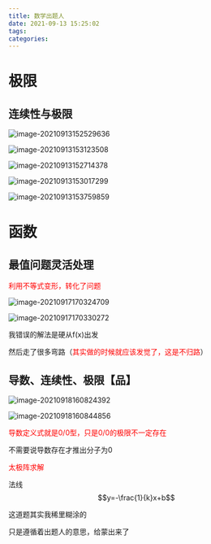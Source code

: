 ```yaml
---
title: 数学出题人
date: 2021-09-13 15:25:02
tags:
categories:
---
```




# 极限

## 连续性与极限

![image-20210913152529636](https://gitee.com/simple_one1/pic/raw/master/image-20210913152529636.png)

![image-20210913153123508](https://gitee.com/simple_one1/pic/raw/master/image-20210913153123508.png)

![image-20210913152714378](https://gitee.com/simple_one1/pic/raw/master/image-20210913152714378.png)

![image-20210913153017299](https://gitee.com/simple_one1/pic/raw/master/image-20210913153017299.png)

![image-20210913153759859](https://gitee.com/simple_one1/pic/raw/master/image-20210913153759859.png)

# 函数



## 最值问题灵活处理

<font color=red>利用不等式变形，转化了问题</font>

![image-20210917170324709](https://gitee.com/simple_one1/pic/raw/master/image-20210917170324709.png)

![image-20210917170330272](https://gitee.com/simple_one1/pic/raw/master/image-20210917170330272.png)

我错误的解法是硬从f(x)出发

然后走了很多弯路（<font color=red>其实做的时候就应该发觉了，这是不归路</font>）



## 导数、连续性、极限【品】

![image-20210918160824392](https://gitee.com/simple_one1/pic/raw/master/image-20210918160824392.png)

![image-20210918160844856](https://gitee.com/simple_one1/pic/raw/master/image-20210918160844856.png)

<font color=red>导数定义式就是0/0型，只是0/0的极限不一定存在</font>

不需要说导数存在才推出分子为0

<font color=red>太极阵求解</font>

法线$$y=-\frac{1}{k}x+b$$

这道题其实我稀里糊涂的

只是遵循着出题人的意思，给蒙出来了

